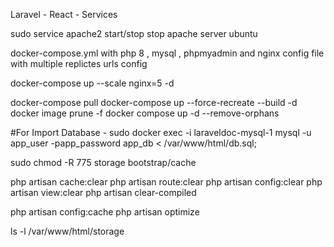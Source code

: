 Laravel - React - Services

sudo service apache2 start/stop
stop apache server ubuntu

docker-compose.yml  with  php 8 , mysql , phpmyadmin and nginx config file with multiple replictes urls config	

docker-compose up --scale nginx=5 -d

docker-compose pull
docker-compose up --force-recreate --build -d
docker image prune -f
docker compose up -d --remove-orphans

#For Import Database - sudo docker exec -i laraveldoc-mysql-1 mysql -u app_user -papp_password app_db < /var/www/html/db.sql;

sudo chmod -R 775 storage bootstrap/cache


php artisan cache:clear
php artisan route:clear
php artisan config:clear
php artisan view:clear
php artisan clear-compiled


php artisan config:cache
php artisan optimize


ls -l /var/www/html/storage